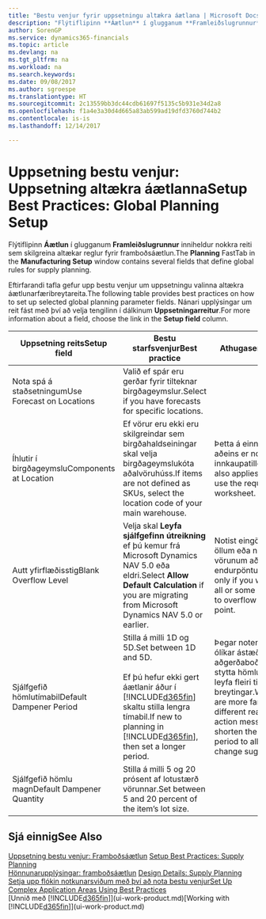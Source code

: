 ```yaml
---
title: "Bestu venjur fyrir uppsetningu altækra áætlana | Microsoft Docs"
description: "Flýtiflipinn **Áætlun** í glugganum **Framleiðslugrunnur** inniheldur nokkra reiti sem skilgreina altækar reglur fyrir framboðsáætlun."
author: SorenGP
ms.service: dynamics365-financials
ms.topic: article
ms.devlang: na
ms.tgt_pltfrm: na
ms.workload: na
ms.search.keywords: 
ms.date: 09/08/2017
ms.author: sgroespe
ms.translationtype: HT
ms.sourcegitcommit: 2c13559bb3dc44cdb61697f5135c5b931e34d2a8
ms.openlocfilehash: f1a4e3a30d4d665a83ab599ad19dfd3760d744b2
ms.contentlocale: is-is
ms.lasthandoff: 12/14/2017

---
```

# <a name="setup-best-practices-global-planning-setup"></a><span data-ttu-id="65ca5-103">Uppsetning bestu venjur: Uppsetning altækra áætlanna</span><span class="sxs-lookup"><span data-stu-id="65ca5-103">Setup Best Practices: Global Planning Setup</span></span>
<span data-ttu-id="65ca5-104">Flýtiflipinn **Áætlun** í glugganum **Framleiðslugrunnur** inniheldur nokkra reiti sem skilgreina altækar reglur fyrir framboðsáætlun.</span><span class="sxs-lookup"><span data-stu-id="65ca5-104">The **Planning** FastTab in the **Manufacturing Setup** window contains several fields that define global rules for supply planning.</span></span>  

 <span data-ttu-id="65ca5-105">Eftirfarandi tafla gefur upp bestu venjur um uppsetningu valinna altækra áætlunarfæribreytareita.</span><span class="sxs-lookup"><span data-stu-id="65ca5-105">The following table provides best practices on how to set up selected global planning parameter fields.</span></span> <span data-ttu-id="65ca5-106">Nánari upplýsingar um reit fást með því að velja tengilinn í dálkinum **Uppsetningarreitur**.</span><span class="sxs-lookup"><span data-stu-id="65ca5-106">For more information about a field, choose the link in the **Setup field** column.</span></span>  

|<span data-ttu-id="65ca5-107">Uppsetning reits</span><span class="sxs-lookup"><span data-stu-id="65ca5-107">Setup field</span></span>|<span data-ttu-id="65ca5-108">Bestu starfsvenjur</span><span class="sxs-lookup"><span data-stu-id="65ca5-108">Best practice</span></span>|<span data-ttu-id="65ca5-109">Athugasemd</span><span class="sxs-lookup"><span data-stu-id="65ca5-109">Comment</span></span>|  
|-----------------|-------------------|-------------|  
|<span data-ttu-id="65ca5-110">Nota spá á staðsetningum</span><span class="sxs-lookup"><span data-stu-id="65ca5-110">Use Forecast on Locations</span></span>|<span data-ttu-id="65ca5-111">Valið ef spár eru gerðar fyrir tilteknar birgðageymslur.</span><span class="sxs-lookup"><span data-stu-id="65ca5-111">Select if you have forecasts for specific locations.</span></span>||  
|<span data-ttu-id="65ca5-112">Íhlutir í birgðageymslu</span><span class="sxs-lookup"><span data-stu-id="65ca5-112">Components at Location</span></span>|<span data-ttu-id="65ca5-113">Ef vörur eru ekki eru skilgreindar sem birgðahaldseiningar skal velja birgðageymslukóta aðalvöruhúss.</span><span class="sxs-lookup"><span data-stu-id="65ca5-113">If items are not defined as SKUs, select the location code of your main warehouse.</span></span>|<span data-ttu-id="65ca5-114">Þetta á einnig við ef aðeins er notuð innkaupatillögubók.</span><span class="sxs-lookup"><span data-stu-id="65ca5-114">This also applies if you only use the requisition worksheet.</span></span>|  
|<span data-ttu-id="65ca5-115">Autt yfirflæðisstig</span><span class="sxs-lookup"><span data-stu-id="65ca5-115">Blank Overflow Level</span></span>|<span data-ttu-id="65ca5-116">Velja skal **Leyfa sjálfgefinn útreikning** ef þú kemur frá Microsoft Dynamics NAV 5.0 eða eldri.</span><span class="sxs-lookup"><span data-stu-id="65ca5-116">Select **Allow Default Calculation** if you are migrating from Microsoft Dynamics NAV 5.0 or earlier.</span></span>|<span data-ttu-id="65ca5-117">Notist eingöngu ef leyfa á öllum eða nokkrum af vörunum að flæða yfir endurpöntunarmarkið.</span><span class="sxs-lookup"><span data-stu-id="65ca5-117">Use only if you want to allow all or some of your items to overflow the reorder point.</span></span>|  
|<span data-ttu-id="65ca5-118">Sjálfgefið hömlutímabil</span><span class="sxs-lookup"><span data-stu-id="65ca5-118">Default Dampener Period</span></span>|<span data-ttu-id="65ca5-119">Stilla á milli 1D og 5D.</span><span class="sxs-lookup"><span data-stu-id="65ca5-119">Set between 1D and 5D.</span></span><br /><br /> <span data-ttu-id="65ca5-120">Ef þú hefur ekki gert áætlanir áður í [!INCLUDE[d365fin](includes/d365fin_md.md)] skaltu stilla lengra tímabil.</span><span class="sxs-lookup"><span data-stu-id="65ca5-120">If new to planning in [!INCLUDE[d365fin](includes/d365fin_md.md)], then set a longer period.</span></span>|<span data-ttu-id="65ca5-121">Þegar notendur þekkja ólíkar ástæður aðgerðaboða betur skal stytta hömlutímabilið til að leyfa fleiri tillögur um breytingar.</span><span class="sxs-lookup"><span data-stu-id="65ca5-121">When users are more familiar with the different reasons for action messages, then shorten the dampener period to allow more change suggestions.</span></span>|  
|<span data-ttu-id="65ca5-122">Sjálfgefið hömlu magn</span><span class="sxs-lookup"><span data-stu-id="65ca5-122">Default Dampener Quantity</span></span>|<span data-ttu-id="65ca5-123">Stilla á milli 5 og 20 prósent af lotustærð vörunnar.</span><span class="sxs-lookup"><span data-stu-id="65ca5-123">Set between 5 and 20 percent of the item’s lot size.</span></span>||  

## <a name="see-also"></a><span data-ttu-id="65ca5-124">Sjá einnig</span><span class="sxs-lookup"><span data-stu-id="65ca5-124">See Also</span></span>  
 <span data-ttu-id="65ca5-125">[Uppsetning bestu venjur: Framboðsáætlun](setup-best-practices-supply-planning.md) </span><span class="sxs-lookup"><span data-stu-id="65ca5-125">[Setup Best Practices: Supply Planning](setup-best-practices-supply-planning.md) </span></span>  
 <span data-ttu-id="65ca5-126">[Hönnunarupplýsingar: framboðsáætlun](design-details-supply-planning.md) </span><span class="sxs-lookup"><span data-stu-id="65ca5-126">[Design Details: Supply Planning](design-details-supply-planning.md) </span></span>  
 [<span data-ttu-id="65ca5-127">Setja upp flókin notkunarsviðum með því að nota bestu venjur</span><span class="sxs-lookup"><span data-stu-id="65ca5-127">Set Up Complex Application Areas Using Best Practices</span></span>](set-up-complex-application-areas-using-best-practices.md)  
 <span data-ttu-id="65ca5-128">[Unnið með [!INCLUDE[d365fin](includes/d365fin_md.md)]](ui-work-product.md)</span><span class="sxs-lookup"><span data-stu-id="65ca5-128">[Working with [!INCLUDE[d365fin](includes/d365fin_md.md)]](ui-work-product.md)</span></span>

